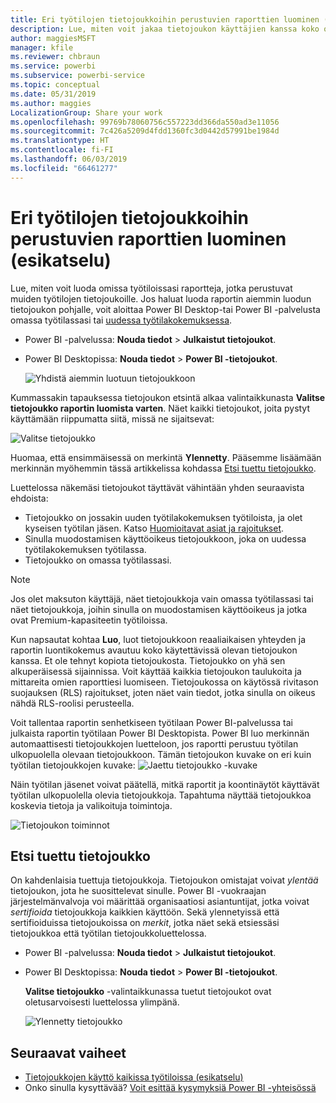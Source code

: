 ```yaml
---
title: Eri työtilojen tietojoukkoihin perustuvien raporttien luominen (esikatselu) – Power BI
description: Lue, miten voit jakaa tietojoukon käyttäjien kanssa koko organisaatiossa. He voivat luoda omissa työtiloissaan raportteja, jotka perustuvat sinun tietojoukollesi.
author: maggiesMSFT
manager: kfile
ms.reviewer: chbraun
ms.service: powerbi
ms.subservice: powerbi-service
ms.topic: conceptual
ms.date: 05/31/2019
ms.author: maggies
LocalizationGroup: Share your work
ms.openlocfilehash: 99769b78060756c557223dd366da550ad3e11056
ms.sourcegitcommit: 7c426a5209d4fdd1360fc3d0442d57991be1984d
ms.translationtype: HT
ms.contentlocale: fi-FI
ms.lasthandoff: 06/03/2019
ms.locfileid: "66461277"
---
```

# <a name="create-reports-based-on-datasets-from-different-workspaces-preview"></a>Eri työtilojen tietojoukkoihin perustuvien raporttien luominen (esikatselu)

Lue, miten voit luoda omissa työtiloissasi raportteja, jotka perustuvat muiden työtilojen tietojoukoille. Jos haluat luoda raportin aiemmin luodun tietojoukon pohjalle, voit aloittaa Power BI Desktop-tai Power BI -palvelusta omassa työtilassasi tai [uudessa työtilakokemuksessa](service-create-the-new-workspaces.md).

- Power BI -palvelussa: **Nouda tiedot** > **Julkaistut tietojoukot**.
- Power BI Desktopissa: **Nouda tiedot** > **Power BI -tietojoukot**.

    ![Yhdistä aiemmin luotuun tietojoukkoon](media/service-datasets-across-workspaces/power-bi-connect-dataset-pk.png)
   
Kummassakin tapauksessa tietojoukon etsintä alkaa valintaikkunasta **Valitse tietojoukko raportin luomista varten**. Näet kaikki tietojoukot, joita pystyt käyttämään riippumatta siitä, missä ne sijaitsevat:

![Valitse tietojoukko](media/service-datasets-across-workspaces/power-bi-select-dataset.png)

Huomaa, että ensimmäisessä on merkintä **Ylennetty**. Pääsemme lisäämään merkinnän myöhemmin tässä artikkelissa kohdassa [Etsi tuettu tietojoukko](#find-an-endorsed-dataset).

Luettelossa näkemäsi tietojoukot täyttävät vähintään yhden seuraavista ehdoista:

- Tietojoukko on jossakin uuden työtilakokemuksen työtiloista, ja olet kyseisen työtilan jäsen. Katso [Huomioitavat asiat ja rajoitukset](service-datasets-across-workspaces.md#considerations-and-limitations).
- Sinulla muodostamisen käyttöoikeus tietojoukkoon, joka on uudessa työtilakokemuksen työtilassa.
- Tietojoukko on omassa työtilassasi.

> [!NOTE]
> Jos olet maksuton käyttäjä, näet tietojoukkoja vain omassa työtilassasi tai näet tietojoukkoja, joihin sinulla on muodostamisen käyttöoikeus ja jotka ovat Premium-kapasiteetin työtiloissa.

Kun napsautat kohtaa **Luo**, luot tietojoukkoon reaaliaikaisen yhteyden ja raportin luontikokemus avautuu koko käytettävissä olevan tietojoukon kanssa. Et ole tehnyt kopiota tietojoukosta. Tietojoukko on yhä sen alkuperäisessä sijainnissa. Voit käyttää kaikkia tietojoukon taulukoita ja mittareita omien raporttiesi luomiseen. Tietojoukossa on käytössä rivitason suojauksen (RLS) rajoitukset, joten näet vain tiedot, jotka sinulla on oikeus nähdä RLS-roolisi perusteella.

Voit tallentaa raportin senhetkiseen työtilaan Power BI-palvelussa tai julkaista raportin työtilaan Power BI Desktopista. Power BI luo merkinnän automaattisesti tietojoukkojen luetteloon, jos raportti perustuu työtilan ulkopuolella olevaan tietojoukkoon. Tämän tietojoukon kuvake on eri kuin työtilan tietojoukkojen kuvake: ![Jaettu tietojoukko -kuvake](media/service-datasets-discover-across-workspaces/power-bi-shared-dataset-icon.png)

Näin työtilan jäsenet voivat päätellä, mitkä raportit ja koontinäytöt käyttävät työtilan ulkopuolella olevia tietojoukkoja. Tapahtuma näyttää tietojoukkoa koskevia tietoja ja valikoituja toimintoja.

![Tietojoukon toiminnot](media/service-datasets-across-workspaces/power-bi-dataset-actions.png)

## <a name="find-an-endorsed-dataset"></a>Etsi tuettu tietojoukko

On kahdenlaisia tuettuja tietojoukkoja. Tietojoukon omistajat voivat *ylentää* tietojoukon, jota he suosittelevat sinulle. Power BI -vuokraajan järjestelmänvalvoja voi määrittää organisaatiosi asiantuntijat, jotka voivat *sertifioida* tietojoukkoja kaikkien käyttöön. Sekä ylennetyissä että sertifioiduissa tietojoukoissa on *merkit*, jotka näet sekä etsiessäsi tietojoukkoa että työtilan tietojoukkoluettelossa. 

- Power BI -palvelussa: **Nouda tiedot** > **Julkaistut tietojoukot**.
- Power BI Desktopissa: **Nouda tiedot** > **Power BI -tietojoukot**.

    **Valitse tietojoukko** -valintaikkunassa tuetut tietojoukot ovat oletusarvoisesti luettelossa ylimpänä. 

    ![Ylennetty tietojoukko](media/service-datasets-certify-promote/power-bi-dataset-promoted.png)

## <a name="next-steps"></a>Seuraavat vaiheet

- [Tietojoukkojen käyttö kaikissa työtiloissa (esikatselu)](service-datasets-across-workspaces.md)
- Onko sinulla kysyttävää? [Voit esittää kysymyksiä Power BI -yhteisössä](http://community.powerbi.com/)
